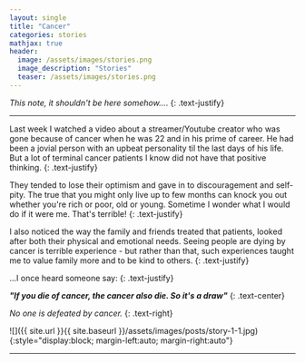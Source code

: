 ```yaml
---
layout: single
title: "Cancer"
categories: stories
mathjax: true
header:
  image: /assets/images/stories.png
  image_description: "Stories"
  teaser: /assets/images/stories.png
---
```


*This note, it shouldn't be here somehow...*.
{: .text-justify}

---

Last week I watched a video about a streamer/Youtube creator who was gone because of cancer when he was 22 and in his 
prime of career. He had been a jovial person with an upbeat personality til the last days of his life.
But a lot of terminal cancer patients I know did not have that positive thinking.
{: .text-justify}

They tended to lose their optimism and gave in to discouragement and self-pity. 
The true that you might only live up to few months can knock you out whether you're rich or poor, old or young. 
Sometime I wonder what I would do if it were me. That's terrible!
{: .text-justify}

I also noticed the way the family and friends treated that patients, looked after both their physical and emotional needs.
Seeing people are dying by cancer is terrible experience - but rather than that, such experiences taught me to value 
family more and to be kind to others.
{: .text-justify}

...I once heard someone say:
{: .text-justify}

***"If you die of cancer, the cancer also die. So it's a draw"***
{: .text-center}

*No one is defeated by cancer.*
{: .text-right}


![]({{ site.url }}{{ site.baseurl }}/assets/images/posts/story-1-1.jpg){:style="display:block; margin-left:auto; margin-right:auto"}


---